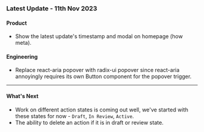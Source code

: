 ### Latest Update - 11th Nov 2023

#### Product

- Show the latest update's timestamp and modal on homepage (how meta).

#### Engineering

- Replace react-aria popover with radix-ui popover since react-aria annoyingly requires its own Button component
  for the popover trigger.

---

#### What's Next

- Work on different action states is coming out well, we've started with these states for
  now - `Draft`, `In Review`, `Active`.
- The ability to delete an action if it is in draft or review state.
